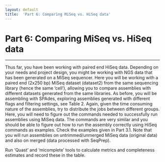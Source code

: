 ```yaml
---
layout: default
title:  'Part 6: Comparing MiSeq vs. HiSeq data'
---
```


# Part 6: Comparing MiSeq vs. HiSeq data
---

Thus far, you have been working with paired end HiSeq data. Depending on your needs and project design, 
you might be working with NGS data that has been generated on a MiSeq sequencer. 
Here you will be working with a paired end (2x250 bp) MiSeq dataset (dataset2) from the same sequencing library (hence the same ‘cell’), 
allowing you to compare assemblies with different datasets generated from the same libraries. 
As before, you will be assembling with SPAdes, exploring assemblies generated with different flags and filtering settings, see Table 2. 
Again, given the time consuming nature of the assemblies, try to distribute the jobs between different groups.
Here, you will need to figure out the commands needed to successfully run assemblies using MiSeq data. 
The commands are very similar and you should be able to figure out how to run the assembly correctly using HiSeq commands as examples. 
Check the examples given in Part 3.1. Note that you will run assemblies on untrimmed/unmerged MiSeq data (original data) and 
also on merged (data processed with SeqPrep).

Run ‘Quast’ and ‘micomplete’ tools to calculate metrics and completeness estimates and record these in the table.

